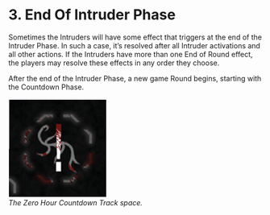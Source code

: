 # 3. End Of Intruder Phase

Sometimes the Intruders will have some effect that
triggers at the end of the Intruder Phase. In such a
case, it’s resolved after all Intruder activations and
all other actions. If the Intruders have more than
one End of Round effect, the players may resolve
these effects in any order they choose.

After the end of the Intruder Phase, a new game
Round begins, starting with the Countdown Phase.

![](img/zero-hour-countdown-track-space.png)  
*The Zero Hour Countdown Track space.*